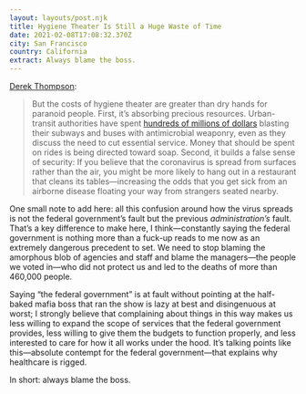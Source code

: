 ```yaml
---
layout: layouts/post.njk
title: Hygiene Theater Is Still a Huge Waste of Time
date: 2021-02-08T17:08:32.370Z
city: San Francisco
country: California
extract: Always blame the boss.
---
```


[Derek Thompson](https://www.theatlantic.com/ideas/archive/2021/02/hygiene-theater-still-waste/617939/):

> But the costs of hygiene theater are greater than dry hands for paranoid people. First, it’s absorbing precious resources. Urban-transit authorities have spent [hundreds of millions of dollars](https://www.nature.com/articles/d41586-021-00251-4) blasting their subways and buses with antimicrobial weaponry, even as they discuss the need to cut essential service. Money that should be spent on rides is being directed toward soap. Second, it builds a false sense of security: If you believe that the coronavirus is spread from surfaces rather than the air, you might be more likely to hang out in a restaurant that cleans its tables—increasing the odds that you get sick from an airborne disease floating your way from strangers seated nearby.

One small note to add here: all this confusion around how the virus spreads is not the federal government’s fault but the previous _administration’s_ fault. That’s a key difference to make here, I think—constantly saying the federal government is nothing more than a fuck-up reads to me now as an extremely dangerous precedent to set. We need to stop blaming the amorphous blob of agencies and staff and blame the managers—the people we voted in—who did not protect us and led to the deaths of more than 460,000 people.

Saying “the federal government” is at fault without pointing at the half-baked mafia boss that ran the show is lazy at best and disingenuous at worst; I strongly believe that complaining about things in this way makes us less willing to expand the scope of services that the federal government provides, less willing to give them the budgets to function properly, and less interested to care for how it all works under the hood. It’s talking points like this—absolute contempt for the federal government—that explains why healthcare is rigged.

In short: always blame the boss.
